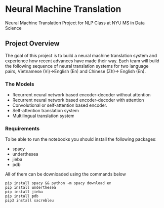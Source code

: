 # Neural Machine Translation
Neural Machine Translation Project for NLP Class at NYU MS in Data Science

## Project Overview

The goal of this project is to build a neural machine translation system and experience how recent advances have made their way. Each team will build the following sequence of neural translation systems for two language pairs, Vietnamese (Vi)→English (En) and Chinese (Zh)→ English (En).

### The Models
- Recurrent neural network based encoder-decoder without attention
- Recurrent neural network based encoder-decoder with attention
- Convolutional or self-attention based encoder.
- Self-attention translation system
- Multilingual translation system

### Requirements 
To be able to run the notebooks you should install the following packages:
- spacy
- underthesea
- jieba
- pdb

All of them can be downloaded using the commands below
```
pip install spacy && python -m spacy download en
pip install underthesea
pip install jieba
pip install pdb
pip3 install sacrebleu
```

